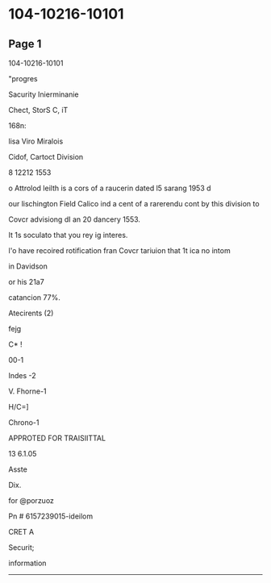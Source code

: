 # 104-10216-10101

## Page 1

104-10216-10101

"progres

Sacurity Inierminanie

Chect, StorS C, iT

168n:

lisa Viro Miralois

Cidof, Cartoct Division

8 12212 1553

o Attrolod leilth is a cors of a raucerin dated l5 sarang 1953 d

our lischington Field Calico ind a cent of a rarerendu cont by this division to

Covcr advisiong dI an 20 dancery 1553.

It 1s soculato that you rey ig interes.

l'o have recoired rotification fran Covcr tariuion that 1t ica no intom

in Davidson

or his 21a7

catancion 77%.

Atecirents (2)

fejg

C* !

00-1

Indes -2

V. Fhorne-1

H/C=]

Chrono-1

APPROTED FOR TRAISIITTAL

13 6.1.05

Asste

Dix.

for @porzuoz

Pn # 6157239015-ideilom

CRET A

Securit;

information

---

